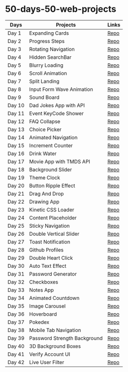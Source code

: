 # 50-days-50-web-projects


Days  | Projects | Links
------------ | ------------- | -------------
Day 1 | Expanding Cards| [Repo](https://github.com/cagataybalikci/50-days-50-web-projects/tree/main/Day%201%20-%20Expanding%20Cards)
Day 2 | Progress Steps | [Repo](https://github.com/cagataybalikci/50-days-50-web-projects/tree/main/Day%202%20-%20Progress%20Bar)
Day 3 | Rotating Navigation | [Repo](https://github.com/cagataybalikci/50-days-50-web-projects/tree/main/Day%203%20-%20Rotating%20Navigation)
Day 4 | Hidden SearchBar | [Repo](https://github.com/cagataybalikci/50-days-50-web-projects/tree/main/Day%204%20-%20Hidden%20Search%20Bar)
Day 5 | Blurry Loading | [Repo](https://github.com/cagataybalikci/50-days-50-web-projects/tree/main/Day%205%20-%20Blurry%20Loading)
Day 6 | Scroll Animation | [Repo](https://github.com/cagataybalikci/50-days-50-web-projects/tree/main/Day%206%20-%20Scroll%20Animation)
Day 7 | Split Landing | [Repo](https://github.com/cagataybalikci/50-days-50-web-projects/tree/main/Day%207%20-%20Split%20Landing)
Day 8 | Input Form Wave Animation | [Repo](https://github.com/cagataybalikci/50-days-50-web-projects/tree/main/Day%208%20-%20Form%20Wave%20Animation)
Day 9 | Sound Board | [Repo](https://github.com/cagataybalikci/50-days-50-web-projects/tree/main/Day%209%20-%20Sound%20board)
Day 10 | Dad Jokes App with API | [Repo](https://github.com/cagataybalikci/50-days-50-web-projects/tree/main/Day%2010%20-%20Dad%20Jokes)
Day 11 | Event KeyCode Shower | [Repo](https://github.com/cagataybalikci/50-days-50-web-projects/tree/main/Day%2011%20-%20Event%20Keycode)
Day 12 | FAQ Collapse | [Repo](https://github.com/cagataybalikci/50-days-50-web-projects/tree/main/Day%2012%20-%20%20FAQ%20Collapse)
Day 13 | Choice Picker | [Repo](https://github.com/cagataybalikci/50-days-50-web-projects/tree/main/Day%2013%20-%20Choice%20Picker)
Day 14 | Animated Navigation | [Repo](https://github.com/cagataybalikci/50-days-50-web-projects/tree/main/Day%2014%20-%20Animated%20Navigation)
Day 15 | Increment Counter | [Repo](https://github.com/cagataybalikci/50-days-50-web-projects/tree/main/Day%2015%20-%20Incrementing%20Counter)
Day 16 | Drink Water | [Repo](https://github.com/cagataybalikci/50-days-50-web-projects/tree/main/Day%2016%20-%20Drink%20Water)
Day 17 | Movie App with TMDS API | [Repo](https://github.com/cagataybalikci/50-days-50-web-projects/tree/main/Day%2017%20-%20Movie%20App)
Day 18 | Background Slider | [Repo](https://github.com/cagataybalikci/50-days-50-web-projects/tree/main/Day%2018%20-%20Background%20Slider)
Day 19 | Theme Clock | [Repo](https://github.com/cagataybalikci/50-days-50-web-projects/tree/main/Day%2019%20-%20Theme%20Clock)
Day 20 | Button Ripple Effect | [Repo](https://github.com/cagataybalikci/50-days-50-web-projects/tree/main/Day%2020%20-%20Button%20Ripple%20Effect)
Day 21 | Drag And Drop | [Repo](https://github.com/cagataybalikci/50-days-50-web-projects/tree/main/Day%2021%20-%20Drag%20And%20Drop)
Day 22 | Drawing App | [Repo](https://github.com/cagataybalikci/50-days-50-web-projects/tree/main/Day%2022%20-%20Drawing%20App)
Day 23 | Kinetic CSS Loader | [Repo](https://github.com/cagataybalikci/50-days-50-web-projects/tree/main/Day%2023%20-%20Kinetic%20CSS%20Loader)
Day 24 | Content Placeholder | [Repo](https://github.com/cagataybalikci/50-days-50-web-projects/tree/main/Day%2024%20-%20Content%20Placeholder)
Day 25 | Sticky Navigation | [Repo](https://github.com/cagataybalikci/50-days-50-web-projects/tree/main/Day%2025%20-%20Sticky%20Navigation)
Day 26 | Double Vertical Slider | [Repo](https://github.com/cagataybalikci/50-days-50-web-projects/tree/main/Day%2026%20-%20Double%20Vertical%20Slider)
Day 27 | Toast Notification | [Repo](https://github.com/cagataybalikci/50-days-50-web-projects/tree/main/Day%2027%20-%20Toast%20Notification)
Day 28 | Github Profiles | [Repo](https://github.com/cagataybalikci/50-days-50-web-projects/tree/main/Day%2028%20-%20Github%20Profiles)
Day 29 | Double Heart Click | [Repo](https://github.com/cagataybalikci/50-days-50-web-projects/tree/main/Day%2029%20-%20Double%20Heart%20Click)
Day 30 | Auto Text Effect| [Repo](https://github.com/cagataybalikci/50-days-50-web-projects/tree/main/Day%2030%20-%20Auto%20Text%20Effect)
Day 31 | Password Generator | [Repo](https://github.com/cagataybalikci/50-days-50-web-projects/tree/main/Day%2031%20-%20Password%20Generator)
Day 32 | Checkboxes | [Repo](https://github.com/cagataybalikci/50-days-50-web-projects/tree/main/Day%2032%20-%20Checkboxes)
Day 33 | Notes App | [Repo](https://github.com/cagataybalikci/50-days-50-web-projects/tree/main/Day%2033%20-%20Notes%20App)
Day 34 | Animated Countdown | [Repo](https://github.com/cagataybalikci/50-days-50-web-projects/tree/main/Day%2034%20-%20Animated%20Countdown)
Day 35 | Image Carousel | [Repo](https://github.com/cagataybalikci/50-days-50-web-projects/tree/main/Day%2035%20-%20Image%20Carousel)
Day 36 | Hoverboard | [Repo](https://github.com/cagataybalikci/50-days-50-web-projects/tree/main/Day%2036%20-%20Hoverboard)
Day 37 | Pokedex | [Repo](https://github.com/cagataybalikci/50-days-50-web-projects/tree/main/Day%2037%20-%20Pokedex)
Day 38 | Mobile Tab Navigation | [Repo](https://github.com/cagataybalikci/50-days-50-web-projects/tree/main/Day%2038%20-%20Mobile%20Tab%20Navigation)
Day 39 | Password Strength Background | [Repo](https://github.com/cagataybalikci/50-days-50-web-projects/tree/main/Day%2039%20-%20Password%20Strength%20Background)
Day 40 | 3D Background Boxes | [Repo](https://github.com/cagataybalikci/50-days-50-web-projects/tree/main/Day%2040%20-%203D%20Bacground%20Boxes)
Day 41 | Verify Account UI | [Repo](https://github.com/cagataybalikci/50-days-50-web-projects/tree/main/Day%2041%20-%20Verify%20Account%20UI)
Day 42 | Live User Filter| [Repo](https://github.com/cagataybalikci/50-days-50-web-projects/tree/main/Day%2042%20-%20Live%20User%20Filter)

